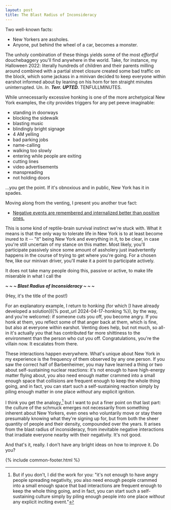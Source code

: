 ```yaml
---
layout: post
title: The Blast Radius of Inconsideracy
---
```


Two well-known facts:

- New Yorkers are assholes.
- Anyone, put behind the wheel of a car, becomes a monster.

The unholy combination of these things yields some of the most _effortful_ douchebaggery you'll find anywhere in the world. Take, for instance, my Halloween 2022: literally hundreds of children and their parents milling around combined with a partial street closure created some bad traffic on the block, which some jackass in a minivan decided to keep everyone within earshot informed about by leaning on his horn for ten straight minutes uninterrupted. Un. _In._ **_Terr._** **_UPTED._** TENFULLMINUTES.

While unnecessarily excessive honking is one of the more archetypical New York examples, the city provides triggers for any pet peeve imaginable:

- standing in doorways
- blocking the sidewalk
- blasting music
- blindingly bright signage
- 4 AM yelling
- bad parking jobs
- name-calling
- walking too slowly
- entering while people are exiting
- cutting lines
- video advertisements
- manspreading
- not holding doors

...you get the point. If it's obnoxious and in public, New York has it in spades.

Moving along from the venting, I present you another true fact:

- [Negative events are remembered and internalized better than positive ones.](https://en.wikipedia.org/wiki/Negativity_bias)

This is some kind of reptile-brain survival instinct we're stuck with. What it means is that the only way to tolerate life in New York is to at least become inured to it -- "it" being New York and everything in it, to be clear, in case you're still uncertain of my stance on this matter. Most likely, you'll participate passively since some amount of assholery just inadvertently happens in the course of trying to get where you're going. For a chosen few, like our minivan driver, you'll make it a point to participate actively.

It does not take many people doing this, passive or active, to make life miserable in what I call the

_**~ ~ ~ Blast Radius of Inconsideracy ~ ~ ~**_

(Hey, it's the title of the post!)

For an explanatory example, I return to honking (for which [I have already developed a solution]({% post_url 2024-04-17-honking %}), by the way, and you're welcome): if someone cuts you off, you become angry. If you honk at them, you reflect some of that anger back at them, which is fine, but also at everyone within earshot. Venting does help, but not much, so all-in it's actually _you_ that has contributed far more shittiness to the environment than the person who cut you off. Congratulations, you're the villain now. It escalates from there.

These interactions happen everywhere. What's unique about New York in my experience is the frequency of them observed by any one person. If you saw the correct half of Barbenheimer, you may have learned a thing or two about self-sustaining nuclear reactions: it's not enough to have high-energy matter flying about, you also need enough matter crammed into a small enough space that collisions are frequent enough to keep the whole thing going, and in fact, you can start such a self-sustaining reaction simply by piling enough matter in one place _without_ any explicit ignition.

I think you get the analogy,[^1] but I want to put a finer point on that last part: the culture of the schmuck emerges not necessarily from something inherent about New Yorkers, even ones who voluntarily move or stay there presumably knowing what they're signing up for, but from both the sheer quantity of people and their density, compounded over the years. It arises from the blast radius of inconsideracy, from inevitable negative interactions that irradiate everyone nearby with their negativity. It's not good.

And that's it, really. I don't have any bright ideas on how to improve it. Do you?

{% include common-footer.html %}

[^1]: But if you don't, I did the work for you: "it's not enough to have angry people spreading negativity, you also need enough people crammed into a small enough space that bad interactions are frequent enough to keep the whole thing going, and in fact, you can start such a self-sustaining culture simply by piling enough people into one place _without_ any explicit inciting event."

